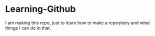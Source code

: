 # Learning-Github
I am making this repo, just to learn how to make a repository and what things I can do in that.
